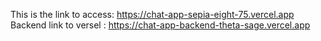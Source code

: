 This is the link to access: https://chat-app-sepia-eight-75.vercel.app
Backend link to versel : https://chat-app-backend-theta-sage.vercel.app
